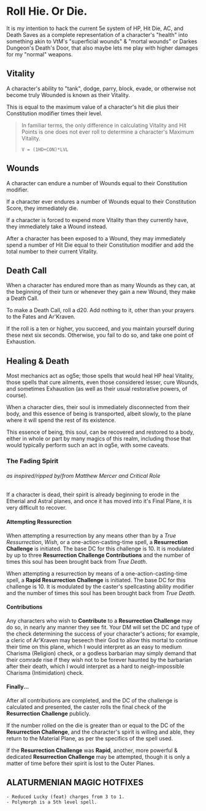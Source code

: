 # Roll Hie. Or Die.
It is my intention to hack the current 5e system of HP, Hit Die, AC, and Death Saves as a complete representation of a character's "health" into something akin to VtM's "superficial wounds" & "mortal wounds" or Darkes Dungeon's Death's Door, that also maybe lets me play with higher damages for my "normal" weapons.

## Vitality
A character's ability to "tank", dodge, parry, block, evade, or otherwise not become truly Wounded is known as their Vitality. 

This is equal to the maximum value of a character's hit die plus their Constitution modifier times their level. 

> In familiar terms, the only difference in calculating Vitality and Hit Points is one does not ever roll to determine a character's Maximum Vitality.
> 
> ``V = (1HD+CON)*LVL``

## Wounds
A character can endure a number of Wounds equal to their Constitution modifier. 

If a character ever endures a number of Wounds equal to their Constitution Score, they immediately die.

If a character is forced to expend more Vitality than they currently have, they immediately take a Wound instead. 

After a character has been exposed to a Wound, they may immediately spend a number of Hit Die equal to their Constitution modifier and add the total number to their current Vitality.

## Death Call
When a character has endured more than as many Wounds as they can, at the beginning of their turn or whenever they gain a new Wound, they make a Death Call. 

To make a Death Call, roll a d20. Add nothing to it, other than your prayers to the Fates and Ar'Kraven. 

If the roll is a ten or higher, you succeed, and you maintain yourself during these next six seconds. Otherwise, you fail to do so, and take one point of Exhaustion.

## Healing & Death
Most mechanics act as og5e; those spells that would heal HP heal Vitality, those spells that cure ailments, even those considered lesser, cure Wounds, and sometimes Exhaustion (as well as their usual restorative powers, of course).

When a character dies, their soul is immediately disconnected from their body, and this essence of being is transported, albeit slowly, to the plane where it will spend the rest of its existence. 

This essence of being, this soul, can be recovered and restored to a body, either in whole or part by many magics of this realm, including those that would typically perform such an act in og5e, with some caveats.

### The Fading Spirit
###### as inspired/ripped by/from Matthew Mercer and Critical Role
If a character is dead, their spirit is already beginning to erode in the Etherial and Astral planes, and once it has moved into it's Final Plane, it is very difficult to recover.

#### Attempting Ressurection
When attempting a resurrection by any means other than by a *True Ressurrection*, *Wish*, or a one-action-casting-time spell, a **Resurrection Challenge** is initiated. The base DC for this challenge is 10. It is modulated by up to three **Resurrection Challenge Contributions** and the number of times this soul has been brought back from *True Death*. 

When attempting a resurrection by means of a one-action-casting-time spell, a **Rapid Resurrection Challenge** is initiated. The base DC for this challenge is 10. It is modulated by the caster's spellcasting ability modifier and the number of times this soul has been brought back from *True Death*. 

#### Contributions
Any characters who wish to **Contribute** to a **Resurrection Challenge** may do so, in nearly any manner they see fit. Your DM will set the DC and type of the check determining the success of your character's actions; for example, a cleric of Ar'Kraven may beseech their God to allow this mortal to continue their time on this plane, which I would interpret as an easy to medium Charisma (Religion) check, or a godless barbarian may simply demand that their comrade rise if they wish not to be forever haunted by the barbarian after their death, which I would interpret as a hard to neigh-impossible Charisma (Intimidation) check.

#### Finally...
After all contributions are completed, and the DC of the challenge is calculated and presented, the caster rolls the final check of the **Resurrection Challenge** publicly.

If the number rolled on the die is greater than or equal to the DC of the **Resurrection Challenge**, and the character's spirit is willing and able, they return to the Material Plane, as per the specifics of the spell used.

If the **Resurrection Challenge** was **Rapid**, another, more powerful & dedicated **Resurrection Challenge** may be attempted, though it is only a matter of time before their spirit is lost to the Outer Planes.



## ALATURMENIAN MAGIC HOTFIXES

```
- Reduced Lucky (feat) charges from 3 to 1.
- Polymorph is a 5th level spell.
```